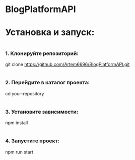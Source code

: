 # BlogPlatformAPI
#
# Установка и запуск:
#
### 1. Клонируйте репозиторий:


   git clone https://github.com/Artem6696/BlogPlatformAPI.git
#
### 2. Перейдите в каталог проекта:


  cd your-repository

#
### 3. Установите зависимости:


   npm install

#
### 4. Запустите проект:


   npm run start
